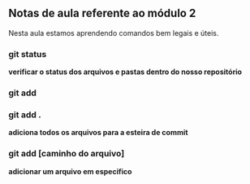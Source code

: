 ## Notas de aula referente ao módulo 2

Nesta aula estamos aprendendo comandos bem legais e úteis.

### git status
**verificar o status dos arquivos e pastas dentro do nosso repositório**

### git add

### git add .
**adiciona todos os arquivos para a esteira de commit**

### git add [caminho do arquivo]
**adicionar um arquivo em especifico**